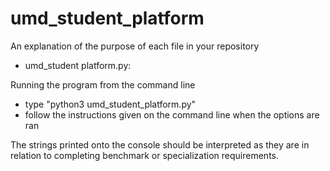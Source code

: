 # umd_student_platform

An explanation of the purpose of each file in your repository
  * umd_student platform.py: 

Running the program from the command line

  * type "python3 umd_student_platform.py"
  * follow the instructions given on the command line when the options are ran

The strings printed onto the console should be interpreted as they are in relation to completing benchmark or specialization requirements.
